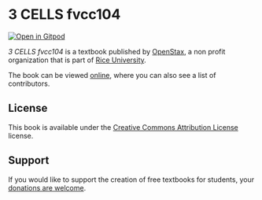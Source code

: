 # 3  CELLS   fvcc104

[![Open in Gitpod](https://gitpod.io/button/open-in-gitpod.svg)](https://gitpod.io/from-referrer/)

_3  CELLS   fvcc104_ is a textbook published by [OpenStax](https://openstax.org/), a non profit organization that is part of [Rice University](https://www.rice.edu/).

The book can be viewed [online](https://github.com/cnx-user-books/cnxbook-3-cells-fvcc104/releases/latest), where you can also see a list of contributors.

## License
This book is available under the [Creative Commons Attribution License](./LICENSE) license.

## Support
If you would like to support the creation of free textbooks for students, your [donations are welcome](https://riceconnect.rice.edu/donation/support-openstax-banner).
